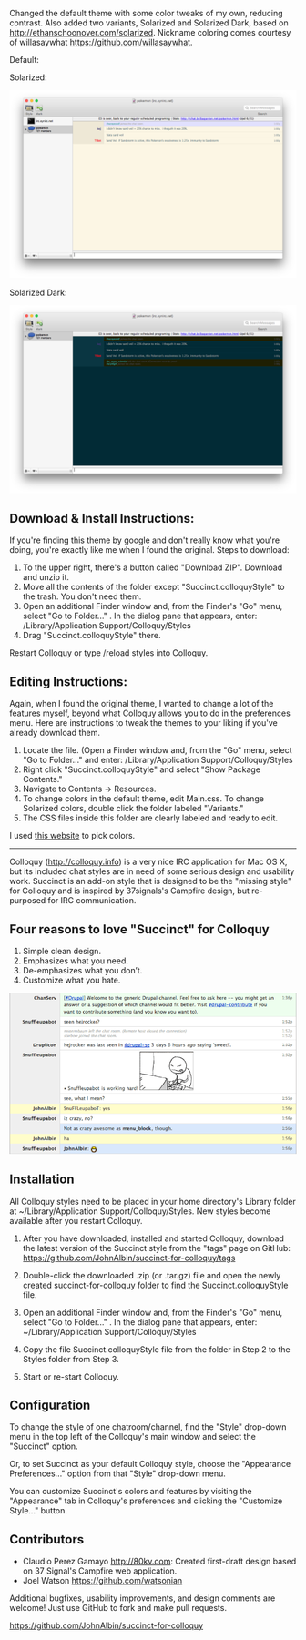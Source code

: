
Changed the default theme with some color tweaks of my own, reducing contrast. Also
added two variants, Solarized and Solarized Dark, based on http://ethanschoonover.com/solarized.
Nickname coloring comes courtesy of willasaywhat <https://github.com/willasaywhat>.

Default:

Solarized:

![Screenshot](Solarized.png)

Solarized Dark:

![Screenshot](Dark.png)

Download & Install Instructions:
--------------------------------

If you're finding this theme by google and don't really know what you're doing, you're
exactly like me when I found the original. Steps to download:

1. To the upper right, there's a button called "Download ZIP". Download and unzip it.
2. Move all the contents of the folder except "Succinct.colloquyStyle" to the trash. You don't
need them. 
3. Open an additional Finder window and, from the Finder's "Go" menu, select
   "Go to Folder..." . In the dialog pane that appears, enter:
     /Library/Application Support/Colloquy/Styles
4. Drag "Succinct.colloquyStyle" there.

Restart Colloquy or type /reload styles into Colloquy.

Editing Instructions:
---------------------

Again, when I found the original theme, I wanted to change a lot of the features myself,
beyond what Colloquy allows you to do in the preferences menu. Here are instructions to tweak
the themes to your liking if you've already download them.

1. Locate the file. (Open a Finder window and, from the "Go" menu, select "Go to Folder..."
and enter: /Library/Application Support/Colloquy/Styles
2. Right click "Succinct.colloquyStyle" and select "Show Package Contents."
3. Navigate to Contents -> Resources.
4. To change colors in the default theme, edit Main.css. To change Solarized colors, double click
the folder labeled "Variants."
5. The CSS files inside this folder are clearly labeled and ready to edit.

I used [this website](http://www.w3schools.com/tags/ref_colorpicker.asp) to pick colors.

----------------

Colloquy (<http://colloquy.info>) is a very nice IRC application for Mac OS X,
but its included chat styles are in need of some serious design and usability
work. Succinct is an add-on style that is designed to be the "missing style" for
Colloquy and is inspired by 37signals's Campfire design, but re-purposed for IRC
communication.


Four reasons to love "Succinct" for Colloquy
--------------------------------------------

1. Simple clean design.
2. Emphasizes what you need.
3. De-emphasizes what you don’t.
4. Customize what you hate.

<img src="https://github.com/JohnAlbin/succinct-for-colloquy/raw/master/screenshot.png" width="800" alt="Screenshot" />


Installation
------------

All Colloquy styles need to be placed in your home directory's Library folder at
~/Library/Application Support/Colloquy/Styles. New styles become available after
you restart Colloquy.

1. After you have downloaded, installed and started Colloquy, download the
   latest version of the Succinct style from the "tags" page on GitHub:
   https://github.com/JohnAlbin/succinct-for-colloquy/tags

2. Double-click the downloaded .zip (or .tar.gz) file and open the newly
   created succinct-for-colloquy folder to find the Succinct.colloquyStyle file.

3. Open an additional Finder window and, from the Finder's "Go" menu, select
   "Go to Folder..." . In the dialog pane that appears, enter:
     ~/Library/Application Support/Colloquy/Styles

4. Copy the file Succinct.colloquyStyle file from the folder in Step 2 to the
   Styles folder from Step 3.

5. Start or re-start Colloquy.


Configuration
-------------

To change the style of one chatroom/channel, find the "Style" drop-down menu in
the top left of the Colloquy's main window and select the "Succinct" option.

Or, to set Succinct as your default Colloquy style, choose the "Appearance
Preferences..." option from that "Style" drop-down menu.

You can customize Succinct's colors and features by visiting the "Appearance"
tab in Colloquy's preferences and clicking the "Customize Style..." button.


Contributors
------------

* Claudio Perez Gamayo <http://80kv.com>: Created first-draft design based on 37
  Signal's Campfire web application.
* Joel Watson <https://github.com/watsonian>

Additional bugfixes, usability improvements, and design comments are welcome!
Just use GitHub to fork and make pull requests.

<https://github.com/JohnAlbin/succinct-for-colloquy>
